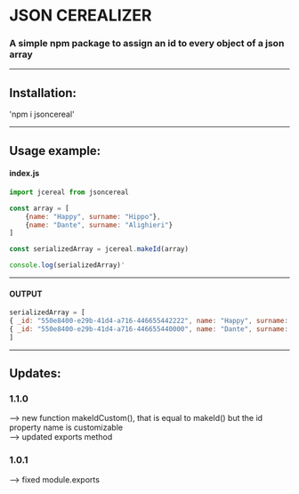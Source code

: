 # JSON CEREALIZER

### A simple npm package to assign an id to every object of a json array
***
## Installation:

'npm i jsoncereal'
***
## Usage example:

#### index.js
```Javascript
import jcereal from jsoncereal

const array = [
    {name: "Happy", surname: "Hippo"},
    {name: "Dante", surname: "Alighieri"}
]

const serializedArray = jcereal.makeId(array)

console.log(serializedArray)'
```
---
#### OUTPUT

```Javascript
serializedArray = [
{ _id: "550e8400-e29b-41d4-a716-446655442222", name: "Happy", surname: "Hippo"},
{ _id: "550e8400-e29b-41d4-a716-446655440000", name: "Dante", surname: "Alighieri"}
]
```
***
## Updates:

### 1.1.0

--> new function makeIdCustom(), that is equal to makeId() but the id property name is customizable
<br/>
--> updated exports method

### 1.0.1

--> fixed module.exports
